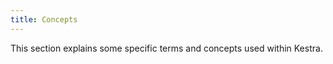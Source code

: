 ```yaml
---
title: Concepts
---
```


This section explains some specific terms and concepts used within Kestra.


<ChildTableOfContents :header="true"/>
